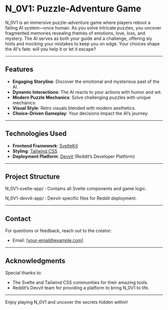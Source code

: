 # N\_0V1: Puzzle-Adventure Game

N\_0V1 is an immersive puzzle-adventure game where players reboot a failing AI system—once human. As you solve intricate puzzles, you uncover fragmented memories revealing themes of emotions, love, loss, and mystery. The AI serves as both your guide and a challenge, offering sly hints and mocking your mistakes to keep you on edge. Your choices shape the AI's fate: will you help it or let it escape?

---

## Features

- **Engaging Storyline**: Discover the emotional and mysterious past of the AI.
- **Dynamic Interactions**: The AI reacts to your actions with humor and wit.
- **Modern Puzzle Mechanics**: Solve challenging puzzles with unique mechanics.
- **Visual Style**: Retro visuals blended with modern aesthetics.
- **Choice-Driven Gameplay**: Your decisions impact the AI’s journey.

---

## Technologies Used

- **Frontend Framework**: [SvelteKit](https://kit.svelte.dev/)
- **Styling**: [Tailwind CSS](https://tailwindcss.com/)
- **Deployment Platform**: [Devvit](https://reddit.com/devvit) (Reddit’s Developer Platform)

---

## Project Structure

N\_0V1-svelte-app/ : Contains all Svelte components and game logic.

N\_0V1-devvit-app/ : Devvit-specific files for Reddit deployment.

---

## Contact

For questions or feedback, reach out to the creator:

- Email: [[your-email@example.com](mailto\:your-email@example.com)]



---

## Acknowledgments

Special thanks to:

- The Svelte and Tailwind CSS communities for their amazing tools.
- Reddit’s Devvit team for providing a platform to bring N\_0V1 to life.

---

Enjoy playing N\_0V1 and uncover the secrets hidden within!

